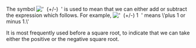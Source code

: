 The symbol !['  (+/-)  '](../dictionary/equation_images/2575.1..png) is
used to mean that we can either add or subtract the expression which
follows. For example,
!['  (+/-) 1  '](../dictionary/equation_images/2575.2..png) means
\\'plus 1 or minus 1.\\'

It is most frequently used before a square root, to indicate that we can
take either the positive or the negative square root.
